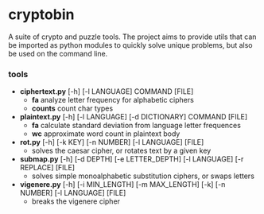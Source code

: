 # cryptobin

A suite of crypto and puzzle tools. The project aims to provide utils that can be imported as python modules to quickly solve unique problems, but also be used on the command line.

### tools

* **ciphertext.py** [-h] [-l LANGUAGE] COMMAND [FILE]
  * **fa** analyze letter frequency for alphabetic ciphers
  * **counts** count char types
* **plaintext.py** [-h] [-l LANGUAGE] [-d DICTIONARY] COMMAND [FILE]
  * **fa** calculate standard deviation from language letter frequences
  * **wc** approximate word count in plaintext body
* **rot.py** [-h] [-k KEY] [-n NUMBER] [-l LANGUAGE] [FILE]
  * solves the caesar cipher, or rotates text by a given key
* **submap.py** [-h] [-d DEPTH] [-e LETTER_DEPTH] [-l LANGUAGE] [-r REPLACE] [FILE]
  * solves simple monoalphabetic substitution ciphers, or swaps letters
* **vigenere.py** [-h] [-i MIN_LENGTH] [-m MAX_LENGTH] [-k] [-n NUMBER] [-l LANGUAGE] [FILE]
  * breaks the vigenere cipher
